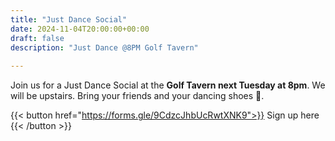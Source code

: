 ```yaml
---
title: "Just Dance Social"
date: 2024-11-04T20:00:00+00:00
draft: false
description: "Just Dance @8PM Golf Tavern"
 
---
```

 Join us for a Just Dance Social at the **Golf Tavern next Tuesday at 8pm**. We will be upstairs. Bring your friends and your dancing shoes 💃.

{{< button href="https://forms.gle/9CdzcJhbUcRwtXNK9">}}
Sign up here
{{< /button >}}